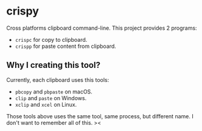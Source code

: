 # crispy

Cross platforms clipboard command-line. This project provides 2 programs:

* `crispc` for copy to clipboard.
* `crispp` for paste content from clipboard.

## Why I creating this tool?

Currently, each clipboard uses this tools:

* `pbcopy` and `pbpaste` on macOS.
* `clip` and `paste` on Windows.
* `xclip` and `xcel` on Linux.

Those tools above uses the same tool, same process, but different name. I don't
want to remember all of this. ><

